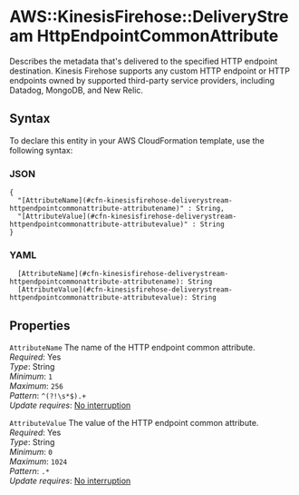 # AWS::KinesisFirehose::DeliveryStream HttpEndpointCommonAttribute<a name="aws-properties-kinesisfirehose-deliverystream-httpendpointcommonattribute"></a>

Describes the metadata that's delivered to the specified HTTP endpoint destination\. Kinesis Firehose supports any custom HTTP endpoint or HTTP endpoints owned by supported third\-party service providers, including Datadog, MongoDB, and New Relic\. 

## Syntax<a name="aws-properties-kinesisfirehose-deliverystream-httpendpointcommonattribute-syntax"></a>

To declare this entity in your AWS CloudFormation template, use the following syntax:

### JSON<a name="aws-properties-kinesisfirehose-deliverystream-httpendpointcommonattribute-syntax.json"></a>

```
{
  "[AttributeName](#cfn-kinesisfirehose-deliverystream-httpendpointcommonattribute-attributename)" : String,
  "[AttributeValue](#cfn-kinesisfirehose-deliverystream-httpendpointcommonattribute-attributevalue)" : String
}
```

### YAML<a name="aws-properties-kinesisfirehose-deliverystream-httpendpointcommonattribute-syntax.yaml"></a>

```
  [AttributeName](#cfn-kinesisfirehose-deliverystream-httpendpointcommonattribute-attributename): String
  [AttributeValue](#cfn-kinesisfirehose-deliverystream-httpendpointcommonattribute-attributevalue): String
```

## Properties<a name="aws-properties-kinesisfirehose-deliverystream-httpendpointcommonattribute-properties"></a>

`AttributeName`  <a name="cfn-kinesisfirehose-deliverystream-httpendpointcommonattribute-attributename"></a>
The name of the HTTP endpoint common attribute\.  
*Required*: Yes  
*Type*: String  
*Minimum*: `1`  
*Maximum*: `256`  
*Pattern*: `^(?!\s*$).+`  
*Update requires*: [No interruption](https://docs.aws.amazon.com/AWSCloudFormation/latest/UserGuide/using-cfn-updating-stacks-update-behaviors.html#update-no-interrupt)

`AttributeValue`  <a name="cfn-kinesisfirehose-deliverystream-httpendpointcommonattribute-attributevalue"></a>
The value of the HTTP endpoint common attribute\.  
*Required*: Yes  
*Type*: String  
*Minimum*: `0`  
*Maximum*: `1024`  
*Pattern*: `.*`  
*Update requires*: [No interruption](https://docs.aws.amazon.com/AWSCloudFormation/latest/UserGuide/using-cfn-updating-stacks-update-behaviors.html#update-no-interrupt)